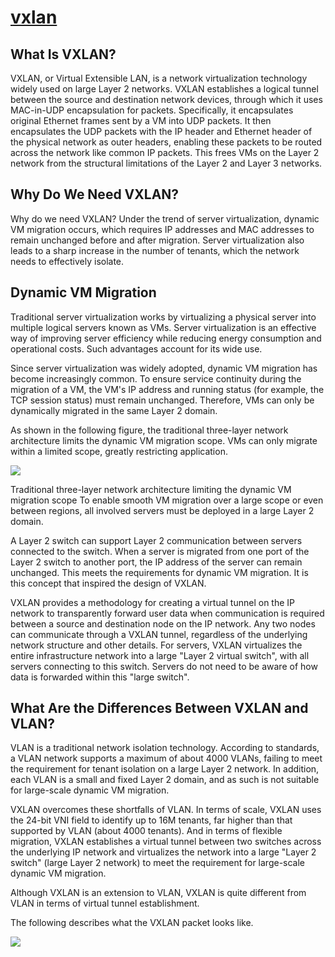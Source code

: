 # **[vxlan](https://info.support.huawei.com/info-finder/encyclopedia/en/VXLAN.html)**

## What Is VXLAN?

VXLAN, or Virtual Extensible LAN, is a network virtualization technology widely used on large Layer 2 networks. VXLAN establishes a logical tunnel between the source and destination network devices, through which it uses MAC-in-UDP encapsulation for packets. Specifically, it encapsulates original Ethernet frames sent by a VM into UDP packets. It then encapsulates the UDP packets with the IP header and Ethernet header of the physical network as outer headers, enabling these packets to be routed across the network like common IP packets. This frees VMs on the Layer 2 network from the structural limitations of the Layer 2 and Layer 3 networks.

## Why Do We Need VXLAN?

Why do we need VXLAN? Under the trend of server virtualization, dynamic VM migration occurs, which requires IP addresses and MAC addresses to remain unchanged before and after migration. Server virtualization also leads to a sharp increase in the number of tenants, which the network needs to effectively isolate.

## Dynamic VM Migration

Traditional server virtualization works by virtualizing a physical server into multiple logical servers known as VMs. Server virtualization is an effective way of improving server efficiency while reducing energy consumption and operational costs. Such advantages account for its wide use.

Since server virtualization was widely adopted, dynamic VM migration has become increasingly common. To ensure service continuity during the migration of a VM, the VM's IP address and running status (for example, the TCP session status) must remain unchanged. Therefore, VMs can only be dynamically migrated in the same Layer 2 domain.

As shown in the following figure, the traditional three-layer network architecture limits the dynamic VM migration scope. VMs can only migrate within a limited scope, greatly restricting application.

![](https://download.huawei.com/mdl/image/download?uuid=6c2bfcc95aad464eae0f94cfe63be4da)

Traditional three-layer network architecture limiting the dynamic VM migration scope
To enable smooth VM migration over a large scope or even between regions, all involved servers must be deployed in a large Layer 2 domain.

A Layer 2 switch can support Layer 2 communication between servers connected to the switch. When a server is migrated from one port of the Layer 2 switch to another port, the IP address of the server can remain unchanged. This meets the requirements for dynamic VM migration. It is this concept that inspired the design of VXLAN.

VXLAN provides a methodology for creating a virtual tunnel on the IP network to transparently forward user data when communication is required between a source and destination node on the IP network. Any two nodes can communicate through a VXLAN tunnel, regardless of the underlying network structure and other details. For servers, VXLAN virtualizes the entire infrastructure network into a large "Layer 2 virtual switch", with all servers connecting to this switch. Servers do not need to be aware of how data is forwarded within this "large switch".

## What Are the Differences Between VXLAN and VLAN?

VLAN is a traditional network isolation technology. According to standards, a VLAN network supports a maximum of about 4000 VLANs, failing to meet the requirement for tenant isolation on a large Layer 2 network. In addition, each VLAN is a small and fixed Layer 2 domain, and as such is not suitable for large-scale dynamic VM migration.

VXLAN overcomes these shortfalls of VLAN. In terms of scale, VXLAN uses the 24-bit VNI field to identify up to 16M tenants, far higher than that supported by VLAN (about 4000 tenants). And in terms of flexible migration, VXLAN establishes a virtual tunnel between two switches across the underlying IP network and virtualizes the network into a large "Layer 2 switch" (large Layer 2 network) to meet the requirement for large-scale dynamic VM migration.

Although VXLAN is an extension to VLAN, VXLAN is quite different from VLAN in terms of virtual tunnel establishment.

The following describes what the VXLAN packet looks like.

![](https://download.huawei.com/mdl/image/download?uuid=1cd20c35cbbb4f079e7b3540759924a8)
